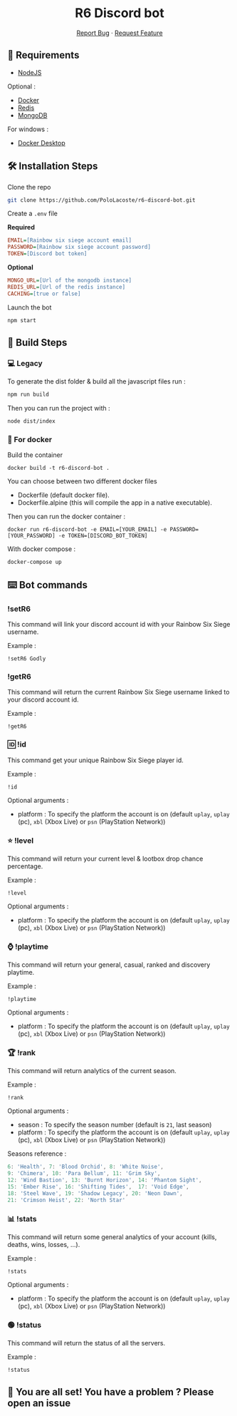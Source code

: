 <h1 align="center">
R6 Discord bot
</h1>

<p align="center">
    <a href="https://github.com/PoloLacoste/r6-discord-bot/issues/new/choose">Report Bug</a>
    ·
    <a href="https://github.com/PoloLacoste/r6-discord-bot/issues/new/choose">Request Feature</a>
</p>

## 🚧 Requirements

- [NodeJS](https://nodejs.org)
  
Optional :

- [Docker](https://www.docker.com)
- [Redis](https://redis.io/)
- [MongoDB](https://www.mongodb.com)

For windows : 
- [Docker Desktop](https://www.docker.com/products/docker-desktop)

## 🛠️ Installation Steps

Clone the repo
```sh
git clone https://github.com/PoloLacoste/r6-discord-bot.git
```

Create a `.env` file

**Required**
```ini
EMAIL=[Rainbow six siege account email]
PASSWORD=[Rainbow six siege account password]
TOKEN=[Discord bot token]
```
**Optional**
```ini
MONGO_URL=[Url of the mongodb instance]
REDIS_URL=[Url of the redis instance]
CACHING=[true or false]
```

Launch the bot
```sh
npm start
```

## 🔧 Build Steps

### 💻 Legacy

To generate the dist folder & build all the javascript files run :

```sh
npm run build
```

Then you can run the project with :

```sh
node dist/index
```

### 🐳 For docker

Build the container

```docker
docker build -t r6-discord-bot .
```

You can choose between two different docker files

- Dockerfile (default docker file).
- Dockerfile.alpine (this will compile the app in a native executable).

Then you can run the docker container :

```docker
docker run r6-discord-bot -e EMAIL=[YOUR_EMAIL] -e PASSWORD=[YOUR_PASSWORD] -e TOKEN=[DISCORD_BOT_TOKEN]
```

With docker compose :

```docker
docker-compose up
```

## ⌨️ Bot commands

### !setR6

This command will link your discord account id with your Rainbow Six Siege username.

Example :

```
!setR6 Godly
```

### !getR6

This command will return the current Rainbow Six Siege username linked to your discord account id.

Example :

```
!getR6
```

### 🆔 !id

This command get your unique Rainbow Six Siege player id.

Example :

```
!id
```

Optional arguments :

- platform : To specify the platform the account is on (default `uplay`, `uplay` (pc), `xbl` (Xbox Live) or `psn` (PlayStation Network))

### ⭐ !level

This command will return your current level & lootbox drop chance percentage.

Example :

```
!level
```

Optional arguments :

- platform : To specify the platform the account is on (default `uplay`, `uplay` (pc), `xbl` (Xbox Live) or `psn` (PlayStation Network))

### ⌚ !playtime

This command will return your general, casual, ranked and discovery playtime.

Example :

```
!playtime
```

Optional arguments :

- platform : To specify the platform the account is on (default `uplay`, `uplay` (pc), `xbl` (Xbox Live) or `psn` (PlayStation Network))

### 🏆 !rank

This command will return analytics of the current season.

Example :

```
!rank
```

Optional arguments :

- season : To specify the season number (default is `21`, last season)
- platform : To specify the platform the account is on (default `uplay`, `uplay` (pc), `xbl` (Xbox Live) or `psn` (PlayStation Network))

Seasons reference :
```js
6: 'Health', 7: 'Blood Orchid', 8: 'White Noise',
9: 'Chimera', 10: 'Para Bellum', 11: 'Grim Sky',
12: 'Wind Bastion', 13: 'Burnt Horizon', 14: 'Phantom Sight',
15: 'Ember Rise', 16: 'Shifting Tides',  17: 'Void Edge',
18: 'Steel Wave', 19: 'Shadow Legacy', 20: 'Neon Dawn',
21: 'Crimson Heist', 22: 'North Star'
```

### 📊 !stats

This command will return some general analytics of your account (kills, deaths, wins, losses, ...).

Example :

```
!stats
```

Optional arguments :

- platform : To specify the platform the account is on (default `uplay`, `uplay` (pc), `xbl` (Xbox Live) or `psn` (PlayStation Network))

### 🟢 !status

This command will return the status of all the servers.

Example :

```
!status
```

## 🌟 You are all set! You have a problem ? Please open an issue
